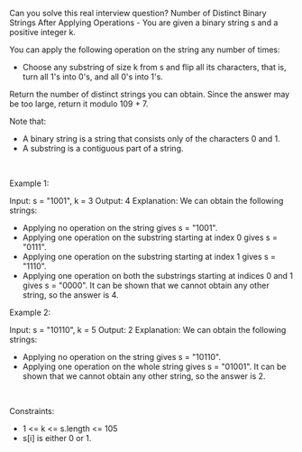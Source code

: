 Can you solve this real interview question? Number of Distinct Binary Strings After Applying Operations - You are given a binary string s and a positive integer k.

You can apply the following operation on the string any number of times:

 * Choose any substring of size k from s and flip all its characters, that is, turn all 1's into 0's, and all 0's into 1's.

Return the number of distinct strings you can obtain. Since the answer may be too large, return it modulo 109 + 7.

Note that:

 * A binary string is a string that consists only of the characters 0 and 1.
 * A substring is a contiguous part of a string.

 

Example 1:


Input: s = "1001", k = 3
Output: 4
Explanation: We can obtain the following strings:
- Applying no operation on the string gives s = "1001".
- Applying one operation on the substring starting at index 0 gives s = "0111".
- Applying one operation on the substring starting at index 1 gives s = "1110".
- Applying one operation on both the substrings starting at indices 0 and 1 gives s = "0000".
It can be shown that we cannot obtain any other string, so the answer is 4.

Example 2:


Input: s = "10110", k = 5
Output: 2
Explanation: We can obtain the following strings:
- Applying no operation on the string gives s = "10110".
- Applying one operation on the whole string gives s = "01001".
It can be shown that we cannot obtain any other string, so the answer is 2.


 

Constraints:

 * 1 <= k <= s.length <= 105
 * s[i] is either 0 or 1.